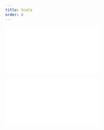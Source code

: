 ```yaml
---
title: Scale
order: 6
---
```


<embed src="@/docs/common/style.md"></embed>

<embed src="@/docs/common/layer/scale.zh.md"></embed>
